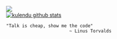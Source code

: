 

<!--
**kulendu/kulendu** is a ✨ _special_ ✨ repository because its `README.md` (this file) appears on your GitHub profile.

-->
![](https://media.giphy.com/media/DruBaWrcmXX5m/giphy.gif)
<br>
[![kulendu github stats](https://github-readme-stats.vercel.app/api?username=kulendu&count_private=true&show_icons=true&theme=dark)](https://github.com/kulendu/github-readme-stats)
<br>

```
"Talk is cheap, show me the code"
                        ~ Linus Torvalds
```
